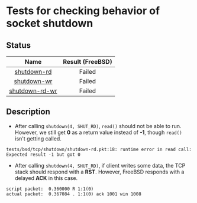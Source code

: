 # Tests for checking behavior of socket shutdown

## Status

| Name                               | Result (FreeBSD) |
|:----------------------------------:|:----------------:|
[shutdown-rd](shutdown-rd.pkt)       | Failed
[shutdown-wr](shutdown-wr.pkt)       | Failed
[shutdown-rd-wr](shutdown-rd-wr.pkt) | Failed

## Description

* After calling `shutdown(4, SHUT_RD)`, `read()` should not be able to run. However, we still get **0** as a return value instead of **-1**, though `read()` isn't getting called.
```
tests/bsd/tcp/shutdown/shutdown-rd.pkt:18: runtime error in read call: Expected result -1 but got 0
```
* After calling `shutdown(4, SHUT_RD)`, if client writes some data, the TCP stack should respond with a **RST**. However, FreeBSD responds with a delayed **ACK** in this case.
```
script packet:  0.360000 R 1:1(0)
actual packet:  0.367084 . 1:1(0) ack 1001 win 1008
```
